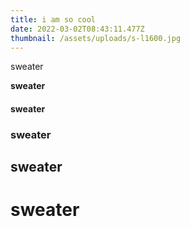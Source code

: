 ```yaml
---
title: i am so cool
date: 2022-03-02T08:43:11.477Z
thumbnail: /assets/uploads/s-l1600.jpg
---
```

sweater

**sweater**

#### **sweater**

### sweater

## sweater

# sweater